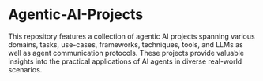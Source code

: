 # Agentic-AI-Projects

This repository features a collection of agentic AI projects spanning various domains, tasks, use-cases, frameworks, techniques, tools, and LLMs as well as agent communication protocols. These projects provide valuable insights into the practical applications of AI agents in diverse real-world scenarios.
